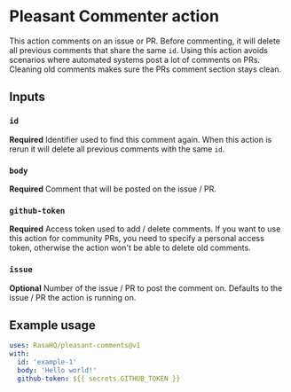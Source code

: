 # Pleasant Commenter action

This action comments on an issue or PR. Before commenting, it will delete
all previous comments that share the same `id`. Using this action avoids scenarios
where automated systems post a lot of comments on PRs. Cleaning old comments
makes sure the PRs comment section stays clean.

## Inputs

### `id`

**Required** Identifier used to find this comment again. When this action is rerun
it will delete all previous comments with the same `id`. 

### `body`

**Required** Comment that will be posted on the issue / PR. 

### `github-token`

**Required** Access token used to add / delete comments. If you want to use this 
action for community PRs, you need to specify a personal access token, otherwise
the action won't be able to delete old comments.  

### `issue`

**Optional** Number of the issue / PR to post the comment on. Defaults to the issue / 
PR the action is running on.

## Example usage

```yml
uses: RasaHQ/pleasant-comments@v1
with:
  id: 'example-1'
  body: 'Hello world!'
  github-token: ${{ secrets.GITHUB_TOKEN }}
```
